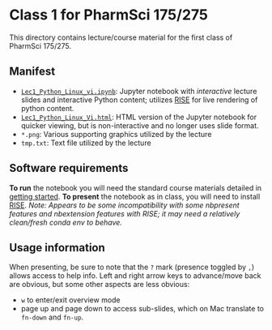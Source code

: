 # Class 1 for PharmSci 175/275

This directory contains lecture/course material for the first class of PharmSci 175/275.

## Manifest
- [`Lec1_Python_Linux_vi.ipynb`](Lec1_Python_Linux_vi.ipynb): Jupyter notebook with *interactive* lecture slides and interactive Python content; utilizes [RISE](https://damianavila.github.io/RISE/) for live rendering of python content.
- [`Lec1_Python_Linux_Vi.html`](Lec1_Python_Linux_vi.html): HTML version of the Jupyter notebook for quicker viewing, but is non-interactive and no longer uses slide format.
- `*.png`: Various supporting graphics utilized by the lecture
- `tmp.txt`: Text file utilized by the lecture

## Software requirements
**To run** the notebook you will need the standard course materials detailed in [getting started](../getting-started.md).
**To present** the notebook as in class, you will need to install [RISE](https://damianavila.github.io/RISE/). *Note: Appears to be some incompatibility with some nbpresent features and nbextension features with RISE; it may need a relatively clean/fresh conda env to behave.*

## Usage information

When presenting, be sure to note that the `?` mark (presence toggled by `,`) allows access to help info.
Left and right arrow keys to advance/move back are obvious, but some other aspects are less obvious:
- `w` to enter/exit overview mode
- page up and page down to access sub-slides, which on Mac translate to `fn-down` and `fn-up`.
